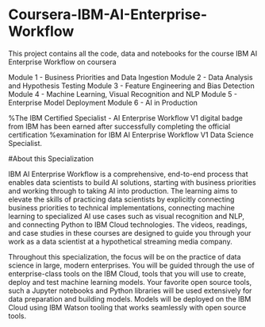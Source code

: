 # Coursera-IBM-AI-Enterprise-Workflow

This project contains all the code, data and notebooks for the course IBM AI Enterprise Workflow on coursera

Module 1 - Business Priorities and Data Ingestion
Module 2 - Data Analysis and Hypothesis Testing
Module 3 - Feature Engineering and Bias Detection
Module 4 - Machine Learning, Visual Recognition and NLP
Module 5 - Enterprise Model Deployment
Module 6 - AI in Production

%The IBM Certified Specialist - AI Enterprise Workflow V1 digital badge from IBM has been earned after successfully completing the official certification %examination for IBM AI Enterprise Workflow V1 Data Science Specialist.

#About this Specialization

IBM AI Enterprise Workflow is a comprehensive, end-to-end process that enables data scientists to build AI solutions, starting with business priorities and working through to taking AI into production. The learning aims to elevate the skills of practicing data scientists by explicitly connecting business priorities to technical implementations, connecting machine learning to specialized AI use cases such as visual recognition and NLP, and connecting Python to IBM Cloud technologies. The videos, readings, and case studies in these courses are designed to guide you through your work as a data scientist at a hypothetical streaming media company.

Throughout this specialization, the focus will be on the practice of data science in large, modern enterprises. You will be guided through the use of enterprise-class tools on the IBM Cloud, tools that you will use to create, deploy and test machine learning models. Your favorite open source tools, such a Jupyter notebooks and Python libraries will be used extensively for data preparation and building models. Models will be deployed on the IBM Cloud using IBM Watson tooling that works seamlessly with open source tools.
